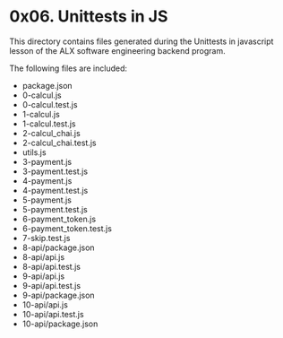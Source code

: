 # 0x06. Unittests in JS

This directory contains files generated during the Unittests in javascript lesson of the ALX software engineering backend program.

The following files are included:

- package.json
- 0-calcul.js
- 0-calcul.test.js
- 1-calcul.js
- 1-calcul.test.js
- 2-calcul_chai.js
- 2-calcul_chai.test.js
- utils.js
- 3-payment.js
- 3-payment.test.js
- 4-payment.js
- 4-payment.test.js
- 5-payment.js
- 5-payment.test.js
- 6-payment_token.js
- 6-payment_token.test.js
- 7-skip.test.js
- 8-api/package.json
- 8-api/api.js
- 8-api/api.test.js
- 9-api/api.js
- 9-api/api.test.js
- 9-api/package.json
- 10-api/api.js
- 10-api/api.test.js
- 10-api/package.json